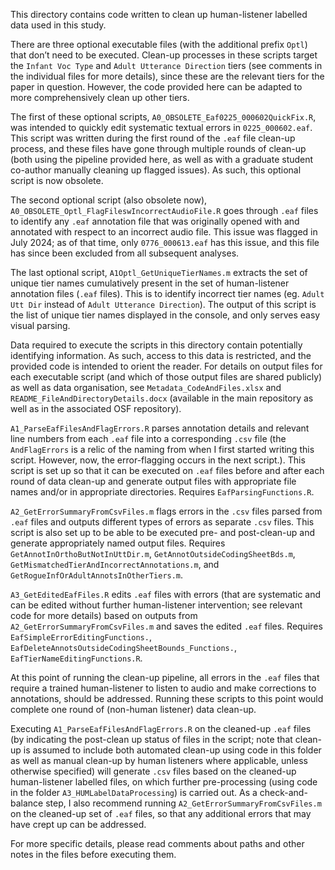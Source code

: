 This directory contains code written to clean up human-listener labelled data used in this study. 

There are three optional executable files (with the additional prefix `Optl`) that don’t need to be executed. Clean-up processes in these scripts target the `Infant Voc Type` and `Adult Utterance Direction` tiers (see comments in the individual files for more details), since these are the relevant tiers for the paper in question. However, the code provided here can be adapted to more comprehensively clean up other tiers.

The first of these optional scripts, `A0_OBSOLETE_Eaf0225_000602QuickFix.R`, was intended to quickly edit systematic textual errors in `0225_000602.eaf`. This script was written during the first round of the `.eaf` file clean-up process, and these files have gone through multiple rounds of clean-up (both using the pipeline provided here, as well as with a graduate student co-author manually cleaning up flagged issues). As such, this optional script is now obsolete. 

The second optional script (also obsolete now), `A0_OBSOLETE_Optl_FlagFileswIncorrectAudioFile.R` goes through `.eaf` files to identify any `.eaf` annotation file that was originally opened with and annotated with respect to an incorrect audio file. This issue was flagged in July 2024; as of that time, only `0776_000613.eaf` has this issue, and this file has since been excluded from all subsequent analyses. 

The last optional script, `A1Optl_GetUniqueTierNames.m` extracts the set of unique tier names cumulatively present in the set of human-listener annotation files (`.eaf` files). This is to identify incorrect tier names (eg. `Adult Utt Dir` instead of `Adult Utterance Direction`). The output of this script is the list of unique tier names displayed in the console, and only serves easy visual parsing. 

Data required to execute the scripts in this directory contain potentially identifying information. As such, access to this data is restricted, and the provided code is intended to orient the reader. For details on output files for each executable script (and which of those output files are shared publicly) as well as data organisation, see `Metadata_CodeAndFiles.xlsx` and `README_FileAndDirectoryDetails.docx` (available in the main repository as well as in the associated OSF repository).

`A1_ParseEafFilesAndFlagErrors.R` parses annotation details and relevant line numbers from each `.eaf` file into a corresponding `.csv` file (the `AndFlagErrors` is a relic of the naming from when I first started writing this script. However, now, the error-flagging occurs in the next script.). This script is set up so that it can be executed on `.eaf` files before and after each round of data clean-up and generate output files with appropriate file names and/or in appropriate directories. Requires `EafParsingFunctions.R`. 

`A2_GetErrorSummaryFromCsvFiles.m` flags errors in the `.csv` files parsed from `.eaf` files and outputs different types of errors as separate `.csv` files. This script is also set up to be able to be executed pre- and post-clean-up and generate appropriately named output files. Requires `GetAnnotInOrthoButNotInUttDir.m`, `GetAnnotOutsideCodingSheetBds.m`, `GetMismatchedTierAndIncorrectAnnotations.m`, and `GetRogueInfOrAdultAnnotsInOtherTiers.m`.

`A3_GetEditedEafFiles.R` edits `.eaf` files with errors (that are systematic and can be edited without further human-listener intervention; see relevant code for more details) based on outputs from `A2_GetErrorSummaryFromCsvFiles.m` and saves the edited `.eaf` files. Requires `EafSimpleErrorEditingFunctions.`, `EafDeleteAnnotsOutsideCodingSheetBounds_Functions.`, `EafTierNameEditingFunctions.R`.

At this point of running the clean-up pipeline, all errors in the `.eaf` files that require a trained human-listener to listen to audio and make corrections to annotations, should be addressed. Running these scripts to this point would complete one round of (non-human listener) data clean-up. 

Executing `A1_ParseEafFilesAndFlagErrors.R` on the cleaned-up `.eaf` files (by indicating the post-clean up status of files in the script; note that clean-up is assumed to include both automated clean-up using code in this folder as well as manual clean-up by human listeners where applicable, unless otherwise specified) will generate `.csv` files based on the cleaned-up human-listener labelled files, on which further pre-processing (using code in the folder `A3_HUMLabelDataProcessing`) is carried out. As a check-and-balance step, I also recommend running `A2_GetErrorSummaryFromCsvFiles.m` on the cleaned-up set of `.eaf` files, so that any additional errors that may have crept up can be addressed. 

For more specific details, please read comments about paths and other notes in the files before executing them.

